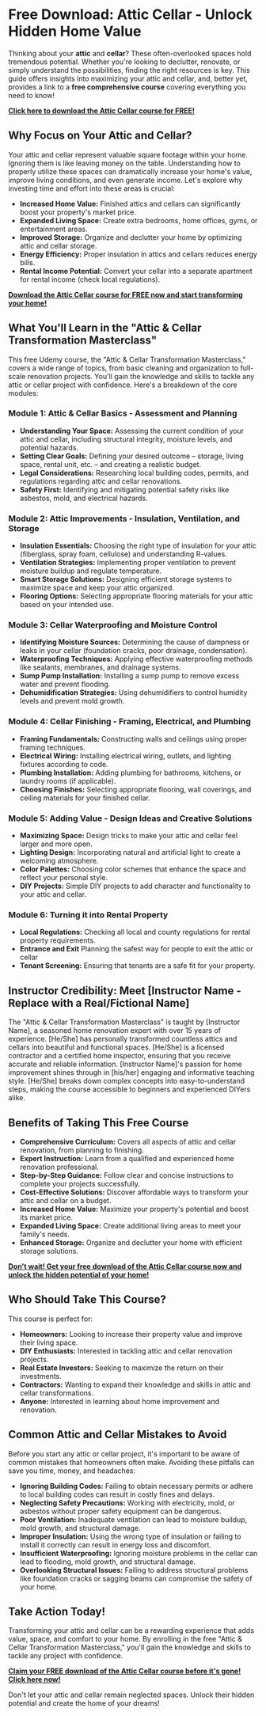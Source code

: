 # Free Download: Attic Cellar - Unlock Hidden Home Value

Thinking about your **attic** and **cellar**? These often-overlooked spaces hold tremendous potential. Whether you're looking to declutter, renovate, or simply understand the possibilities, finding the right resources is key. This guide offers insights into maximizing your attic and cellar, and, better yet, provides a link to a **free comprehensive course** covering everything you need to know!

[**Click here to download the Attic Cellar course for FREE!**](https://udemywork.com/attic-cellar)

## Why Focus on Your Attic and Cellar?

Your attic and cellar represent valuable square footage within your home. Ignoring them is like leaving money on the table. Understanding how to properly utilize these spaces can dramatically increase your home's value, improve living conditions, and even generate income. Let's explore why investing time and effort into these areas is crucial:

*   **Increased Home Value:** Finished attics and cellars can significantly boost your property's market price.
*   **Expanded Living Space:** Create extra bedrooms, home offices, gyms, or entertainment areas.
*   **Improved Storage:** Organize and declutter your home by optimizing attic and cellar storage.
*   **Energy Efficiency:** Proper insulation in attics and cellars reduces energy bills.
*   **Rental Income Potential:** Convert your cellar into a separate apartment for rental income (check local regulations).

[**Download the Attic Cellar course for FREE now and start transforming your home!**](https://udemywork.com/attic-cellar)

## What You'll Learn in the "Attic & Cellar Transformation Masterclass"

This free Udemy course, the "Attic & Cellar Transformation Masterclass," covers a wide range of topics, from basic cleaning and organization to full-scale renovation projects. You'll gain the knowledge and skills to tackle any attic or cellar project with confidence. Here's a breakdown of the core modules:

### Module 1: Attic & Cellar Basics - Assessment and Planning

*   **Understanding Your Space:** Assessing the current condition of your attic and cellar, including structural integrity, moisture levels, and potential hazards.
*   **Setting Clear Goals:** Defining your desired outcome – storage, living space, rental unit, etc. – and creating a realistic budget.
*   **Legal Considerations:** Researching local building codes, permits, and regulations regarding attic and cellar renovations.
*   **Safety First:** Identifying and mitigating potential safety risks like asbestos, mold, and electrical hazards.

### Module 2: Attic Improvements - Insulation, Ventilation, and Storage

*   **Insulation Essentials:** Choosing the right type of insulation for your attic (fiberglass, spray foam, cellulose) and understanding R-values.
*   **Ventilation Strategies:** Implementing proper ventilation to prevent moisture buildup and regulate temperature.
*   **Smart Storage Solutions:** Designing efficient storage systems to maximize space and keep your attic organized.
*   **Flooring Options:** Selecting appropriate flooring materials for your attic based on your intended use.

### Module 3: Cellar Waterproofing and Moisture Control

*   **Identifying Moisture Sources:** Determining the cause of dampness or leaks in your cellar (foundation cracks, poor drainage, condensation).
*   **Waterproofing Techniques:** Applying effective waterproofing methods like sealants, membranes, and drainage systems.
*   **Sump Pump Installation:** Installing a sump pump to remove excess water and prevent flooding.
*   **Dehumidification Strategies:** Using dehumidifiers to control humidity levels and prevent mold growth.

### Module 4: Cellar Finishing - Framing, Electrical, and Plumbing

*   **Framing Fundamentals:** Constructing walls and ceilings using proper framing techniques.
*   **Electrical Wiring:** Installing electrical wiring, outlets, and lighting fixtures according to code.
*   **Plumbing Installation:** Adding plumbing for bathrooms, kitchens, or laundry rooms (if applicable).
*   **Choosing Finishes:** Selecting appropriate flooring, wall coverings, and ceiling materials for your finished cellar.

### Module 5: Adding Value - Design Ideas and Creative Solutions

*   **Maximizing Space:** Design tricks to make your attic and cellar feel larger and more open.
*   **Lighting Design:** Incorporating natural and artificial light to create a welcoming atmosphere.
*   **Color Palettes:** Choosing color schemes that enhance the space and reflect your personal style.
*   **DIY Projects:** Simple DIY projects to add character and functionality to your attic and cellar.

### Module 6: Turning it into Rental Property

*   **Local Regulations:** Checking all local and county regulations for rental property requirements.
*   **Entrance and Exit** Planning the safest way for people to exit the attic or cellar
*   **Tenant Screening:** Ensuring that tenants are a safe fit for your property.

## Instructor Credibility: Meet [Instructor Name - Replace with a Real/Fictional Name]

The "Attic & Cellar Transformation Masterclass" is taught by [Instructor Name], a seasoned home renovation expert with over 15 years of experience. [He/She] has personally transformed countless attics and cellars into beautiful and functional spaces. [He/She] is a licensed contractor and a certified home inspector, ensuring that you receive accurate and reliable information. [Instructor Name]'s passion for home improvement shines through in [his/her] engaging and informative teaching style. [He/She] breaks down complex concepts into easy-to-understand steps, making the course accessible to beginners and experienced DIYers alike.

## Benefits of Taking This Free Course

*   **Comprehensive Curriculum:** Covers all aspects of attic and cellar renovation, from planning to finishing.
*   **Expert Instruction:** Learn from a qualified and experienced home renovation professional.
*   **Step-by-Step Guidance:** Follow clear and concise instructions to complete your projects successfully.
*   **Cost-Effective Solutions:** Discover affordable ways to transform your attic and cellar on a budget.
*   **Increased Home Value:** Maximize your property's potential and boost its market price.
*   **Expanded Living Space:** Create additional living areas to meet your family's needs.
*   **Enhanced Storage:** Organize and declutter your home with efficient storage solutions.

[**Don't wait! Get your free download of the Attic Cellar course now and unlock the hidden potential of your home!**](https://udemywork.com/attic-cellar)

## Who Should Take This Course?

This course is perfect for:

*   **Homeowners:** Looking to increase their property value and improve their living space.
*   **DIY Enthusiasts:** Interested in tackling attic and cellar renovation projects.
*   **Real Estate Investors:** Seeking to maximize the return on their investments.
*   **Contractors:** Wanting to expand their knowledge and skills in attic and cellar transformations.
*   **Anyone:** Interested in learning about home improvement and renovation.

## Common Attic and Cellar Mistakes to Avoid

Before you start any attic or cellar project, it's important to be aware of common mistakes that homeowners often make. Avoiding these pitfalls can save you time, money, and headaches:

*   **Ignoring Building Codes:** Failing to obtain necessary permits or adhere to local building codes can result in costly fines and delays.
*   **Neglecting Safety Precautions:** Working with electricity, mold, or asbestos without proper safety equipment can be dangerous.
*   **Poor Ventilation:** Inadequate ventilation can lead to moisture buildup, mold growth, and structural damage.
*   **Improper Insulation:** Using the wrong type of insulation or failing to install it correctly can result in energy loss and discomfort.
*   **Insufficient Waterproofing:** Ignoring moisture problems in the cellar can lead to flooding, mold growth, and structural damage.
*   **Overlooking Structural Issues:** Failing to address structural problems like foundation cracks or sagging beams can compromise the safety of your home.

## Take Action Today!

Transforming your attic and cellar can be a rewarding experience that adds value, space, and comfort to your home. By enrolling in the free "Attic & Cellar Transformation Masterclass," you'll gain the knowledge and skills to tackle any project with confidence.

[**Claim your FREE download of the Attic Cellar course before it's gone! Click here now!**](https://udemywork.com/attic-cellar)

Don't let your attic and cellar remain neglected spaces. Unlock their hidden potential and create the home of your dreams!
